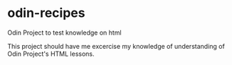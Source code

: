 # odin-recipes
Odin Project to test knowledge on html

This project should have me excercise my knowledge of understanding of Odin Project's HTML lessons.
